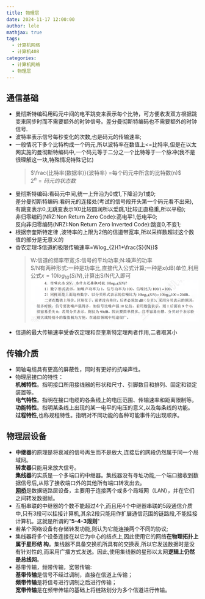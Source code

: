 ```yaml
---
title: 物理层
date: 2024-11-17 12:00:00
author: lele
mathjax: true
tags:
  - 计算机网络
  - 计算机408
categories:
  - 计算机网络
  - 物理层
---
```

## 通信基础
- 曼彻斯特编码用码元中间的电平跳变来表示每个比特，可方便收发双方根据跳变来同步时而不需要额外的时钟信号。差分曼彻斯特编码也不需要额外的时钟信号.
- 波特率表示信号每秒变化的次数,也是码元的传输速率;
- 一般情况下多个比特构成一个码元,所以波特率在数值上<=比特率,但是在以太网实施的曼彻斯特编码中,一个码元等于二分之一个比特等于一个脉冲(我不是很理解这一块,特殊情况特殊记忆)
  >$\frac{比特率(数据率)}{波特率} =每个码元中所含的比特数(n)$<br> $2^{n}=码元的状态数$
  > 
- 曼彻斯特编码:看码元中间,统一上升沿为0或1,下降沿为1或0;  
差分曼彻斯特编码:看码元的连接处(考试的信号段开头第一个码元看不出来),有跳变表示0,无跳变表示1(0比较圆润所以爱跳,1比较正直稳重,所以平稳);  
非归零编码(NRZ:Non Return Zero Code):高电平1,低电平0;  
反向非归零编码(NRZI:Non Return Zero Inverted Code):跳变0,不变1;
- 根据奈奎斯特定律 ,波特率的上限为2倍的信道带宽率,所以采样数超过这个数值的部分是无意义的
- 香农定理:$信道的极限传输速率=Wlog_{2}(1+\frac{S}{N})$
  >W:信道的频率带宽;S:信号的平均功率;N:噪声的功率<br>
  >S/N有两种形式:一种是功率比,直接代入公式计算;一种是x(dB)单位,利用公式$x=10log_{10}(S/N)$,计算出S/N代入即可<br>![aa6265cf611fd4f022d7c753c7aab827.png](../img/in-post/aa6265cf611fd4f022d7c753c7aab827.png)
- 信道的最大传输速率受香农定理和奈奎斯特定理两者作用,二者取其小
## 传输介质
- 同轴电缆具有更高的屏蔽性，同时有更好的抗噪声性。
- 物理层接口的特性：<br>**机械特性**。指明接口所用接线器的形状和尺寸、引脚数目和排列、固定和锁定装置等。<br>**电气特性**。指明在接口电缆的各条线上的电压范围、传输速率和距离限制等。<br>**功能特性**。指明某条线上出现的某一电平的电压的意义,以及每条线的功能。<br>**过程特性**,也称规程特性。指明对不同功能的各种可能事件的出现顺序。
## 物理层设备
- **中继器**的原理是将衰减的信号再生而不是放大,连接后的网段仍然属于同一个局域网。<br>**转发器**只能用来放大信号。<br>**集线器**的实质是一个多端口的中继器。集线器没有寻址功能,一个端口接收到数据信号后,从除了接收端口外的其他所有端口转发出去。<br>[**网桥**](https://www.doubao.com/thread/a52b99f571a7a)是数据链路层设备，主要用于连接两个或多个局域网（LAN），并在它们之间转发数据帧。
- 互相串联的中继器的个数不能超过4个,而且用4个中继器串联的5段通信介质中,只有3段可以挂接计算机,其余2段只能用作扩展通信范围的链路段,不能挂接计算机。这就是所谓的"**5-4-3规则**"
- 若某个网络设备有存储转发功能,则认为它能连接两个不同的协议;
- 集线器将多个设备连接在以它为中心的结点上,因此使用它的网络**在物理拓扑上属于星形结
构**。集线器不具备交换机所具有的交换表,所以它发送数据时是没有针对性的,而采用广播方式发送。因此,使用集线器的星形以太网**逻辑上仍然是总线网**。
- 基带传输，频带传输，宽带传输:<br>**基带传输**是信号不经过调制，直接在信道上传输；<br>**频带传输**是将信号进行调制之后进行传输；<br>**宽带传输**是在频带传输的基础上将链路划分为多个信道进行传输。
